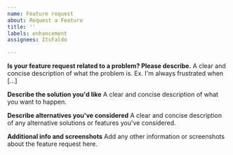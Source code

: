 ```yaml
---
name: Feature request
about: Request a Feature
title: ''
labels: enhancement
assignees: ItsFaldo

---
```


**Is your feature request related to a problem? Please describe.**
A clear and concise description of what the problem is. Ex. I'm always frustrated when [...]

**Describe the solution you'd like**
A clear and concise description of what you want to happen.

**Describe alternatives you've considered**
A clear and concise description of any alternative solutions or features you've considered.

**Additional info and screenshots**
Add any other information or screenshots about the feature request here.
